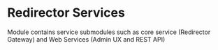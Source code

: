 # Redirector Services

Module contains service submodules such as core service (Redirector Gateway) and Web Services (Admin UX and REST API)